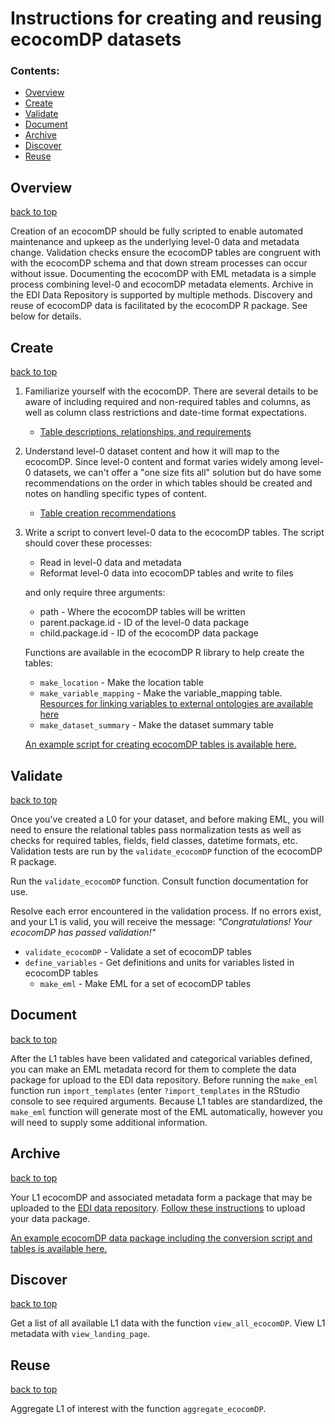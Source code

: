 # Instructions for creating and reusing ecocomDP datasets

### Contents:

* [Overview](#overview)
* [Create](#create)
* [Validate](#validate)
* [Document](#document)
* [Archive](#archive)
* [Discover](#discover)
* [Reuse](#reuse)

## Overview
[back to top](#contents)

Creation of an ecocomDP should be fully scripted to enable automated maintenance and upkeep as the underlying level-0 data and metadata change. Validation checks ensure the ecocomDP tables are congruent with with the ecocomDP schema and that down stream processes can occur without issue. Documenting the ecocomDP with EML metadata is a simple process combining level-0 and ecocomDP metadata elements. Archive in the EDI Data Repository is supported by multiple methods. Discovery and reuse of ecocomDP data is facilitated by the ecocomDP R package. See below for details.

## Create
[back to top](#contents)

1. Familiarize yourself with the ecocomDP. There are several details to be aware of including required and non-required tables and columns, as well as column class restrictions and date-time format expectations. 

    * [Table descriptions, relationships, and requirements](https://github.com/EDIorg/ecocomDP/tree/master/documentation/model) 

2. Understand level-0 dataset content and how it will map to the ecocomDP. Since level-0 content and format varies widely among level-0 datasets, we can't offer a "one size fits all" solution but do have some recommendations on the order in which tables should be created and notes on handling specific types of content.

    * [Table creation recommendations](https://github.com/EDIorg/ecocomDP/blob/master/documentation/instructions/table-creation.md)

3. Write a script to convert level-0 data to the ecocomDP tables. The script should cover these processes:

    * Read in level-0 data and metadata
    * Reformat level-0 data into ecocomDP tables and write to files

    and only require three arguments:
    
    * path - Where the ecocomDP tables will be written
    * parent.package.id - ID of the level-0 data package
    * child.package.id - ID of the ecocomDP data package
    
    Functions are available in the ecocomDP R library to help create the tables:

    * `make_location` - Make the location table
    * `make_variable_mapping` - Make the variable_mapping table. [Resources for linking variables to external ontologies are available here](https://github.com/EDIorg/ecocomDP/blob/master/documentation/instructions/measurement_vocabularies.md)
    * `make_dataset_summary` - Make the dataset summary table
    
    [An example script for creating ecocomDP tables is available here.](https://github.com/EDIorg/ecocomDP/blob/master/documentation/examples/convert_bnz501_to_edi275.R)

## Validate
[back to top](#contents)

Once you've created a L0 for your dataset, and before making EML, you will need to ensure the relational tables pass normalization tests as well as checks for required tables, fields, field classes, datetime formats, etc. Validation tests are run by the `validate_ecocomDP` function of the ecocomDP R package.

Run the `validate_ecocomDP` function. Consult function documentation for use.

Resolve each error encountered in the validation process. If no errors exist, and your L1 is valid, you will receive the message: *"Congratulations! Your ecocomDP has passed validation!"*

* `validate_ecocomDP` - Validate a set of ecocomDP tables
* `define_variables` - Get definitions and units for variables listed in ecocomDP tables
    * `make_eml` - Make EML for a set of ecocomDP tables

## Document
[back to top](#contents)

After the L1 tables have been validated and categorical variables defined, you can make an EML metadata record for them to complete the data package for upload to the EDI data repository. Before running the `make_eml` function run `import_templates` (enter `?import_templates` in the RStudio console to see required arguments.  Because L1 tables are standardized, the `make_eml` function will generate most of the EML automatically, however you will need to supply some additional information.

## Archive
[back to top](#contents)

Your L1 ecocomDP and associated metadata form a package that may be uploaded to the [EDI data repository](https://portal.edirepository.org/nis/home.jsp). [Follow these instructions](https://environmentaldatainitiative.org/resources/assemble-data-and-metadata/step-4-submit-your-data-package/) to upload your data package.

[An example ecocomDP data package including the conversion script and tables is available here.](https://portal.edirepository.org/nis/mapbrowse?scope=edi&identifier=275)

## Discover
[back to top](#contents)

Get a list of all available L1 data with the function `view_all_ecocomDP`. View L1 metadata with `view_landing_page`.

## Reuse
[back to top](#contents)

Aggregate L1 of interest with the function `aggregate_ecocomDP`.
